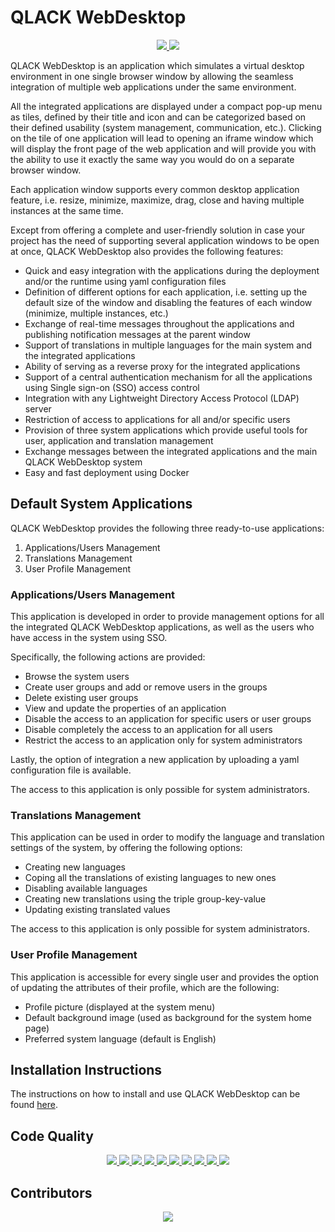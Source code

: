 # QLACK WebDesktop 

<p align="center">
    <a href="https://travis-ci.org/qlack/QLACK-WebDesktop" alt="TravisCI">
        <img src="https://travis-ci.org/qlack/QLACK-WebDesktop.svg?branch=master" />
    </a>
    <a href="https://qlack.com/" alt="Website">
        <img src="https://img.shields.io/website-up-down-green-red/https/qlack.com" />
    </a>
</p>

QLACK WebDesktop is an application which simulates a virtual desktop environment in one single browser window by allowing the seamless integration of multiple web applications under the same environment. 

All the integrated applications are displayed under a compact pop-up menu as tiles, defined by their title and icon and can be categorized based on their defined usability (system management, communication, etc.). Clicking on the tile of one application will lead to opening an iframe window which will display the front page of the web application and will provide you with the ability to use it exactly the same way you would do on a separate browser window.

Each application window supports every common desktop application feature, i.e. resize, minimize, maximize, drag, close and having multiple instances at the same time.   

Except from offering a complete and user-friendly solution in case your project has the need of supporting several application windows to be open at once, QLACK WebDesktop also provides the following features:
* Quick and easy integration with the applications during the deployment and/or the runtime using yaml configuration files
* Definition of different options for each application, i.e. setting up the default size of the window and disabling the features of each window (minimize, multiple instances, etc.)
* Exchange of real-time messages throughout the applications and publishing notification messages at the parent window
* Support of translations in multiple languages for the main system and the integrated applications
* Ability of serving as a reverse proxy for the integrated applications
* Support of a central authentication mechanism for all the applications using Single sign-on (SSO) access control
* Integration with any Lightweight Directory Access Protocol (LDAP) server
* Restriction of access to applications for all and/or specific users
* Provision of three system applications which provide useful tools for user, application and translation management
* Exchange messages between the integrated applications and the main QLACK WebDesktop system
* Easy and fast deployment using Docker

## Default System Applications

QLACK WebDesktop provides the following three ready-to-use applications:
1. Applications/Users Management
2. Translations Management
3. User Profile Management

### Applications/Users Management

This application is developed in order to provide management options for all the integrated QLACK WebDesktop applications, as well as the users who have access in the system using SSO.

Specifically, the following actions are provided:
* Browse the system users
* Create user groups and add or remove users in the groups
* Delete existing user groups
* View and update the properties of an application
* Disable the access to an application for specific users or user groups
* Disable completely the access to an application for all users
* Restrict the access to an application only for system administrators

Lastly, the option of integration a new application by uploading a yaml configuration file is available.

The access to this application is only possible for system administrators.

### Translations Management

This application can be used in order to modify the language and translation settings of the system, by offering the following options:
* Creating new languages
* Coping all the translations of existing languages to new ones
* Disabling available languages
* Creating new translations using the triple group-key-value
* Updating existing translated values

The access to this application is only possible for system administrators.

### User Profile Management

This application is accessible for every single user and provides the option of updating the attributes of their profile, which are the following:
* Profile picture (displayed at the system menu)
* Default background image (used as background for the system home page)
* Preferred system language (default is English)

## Installation Instructions

The instructions on how to install and use QLACK WebDesktop can be found [here](https://github.com/qlack/QLACK-WebDesktop/blob/master/MANUAL.md).

## Code Quality

<p align="center">
	<a href="https://sonarcloud.io/dashboard?id=qlack_QLACK-WebDesktop">
  		<img src="https://sonarcloud.io/api/project_badges/measure?project=qlack_QLACK-WebDesktop&metric=security_rating" />
	</a>
	<a href="https://sonarcloud.io/dashboard?id=qlack_QLACK-WebDesktop">
  		<img src="https://sonarcloud.io/api/project_badges/measure?project=qlack_QLACK-WebDesktop&metric=reliability_rating" />
	</a>
	<a href="https://sonarcloud.io/dashboard?id=qlack_QLACK-WebDesktopp">
  		<img src="https://sonarcloud.io/api/project_badges/measure?project=qlack_QLACK-WebDesktop&metric=sqale_rating" />
	</a>
	<a href="https://sonarcloud.io/dashboard?id=qlack_QLACK-WebDesktop">
  		<img src="https://sonarcloud.io/api/project_badges/measure?project=qlack_QLACK-WebDesktop&metric=sqale_index" />
	</a>
	<a href="https://sonarcloud.io/dashboard?id=qlack_QLACK-WebDesktop">
  		<img src="https://sonarcloud.io/api/project_badges/measure?project=qlack_QLACK-WebDesktop&metric=ncloc" />
	</a>
	<a href="https://sonarcloud.io/dashboard?id=qlack_QLACK-WebDesktop">
  		<img src="https://sonarcloud.io/api/project_badges/measure?project=qlack_QLACK-WebDesktop&metric=coverage" />
	</a>
	<a href="https://sonarcloud.io/dashboard?id=qlack_QLACK-WebDesktop">
  		<img src="https://sonarcloud.io/api/project_badges/measure?project=qlack_QLACK-WebDesktop&metric=duplicated_lines_density" />
	</a>
	<a href="https://sonarcloud.io/dashboard?id=qlack_QLACK-WebDesktop">
  		<img src="https://sonarcloud.io/api/project_badges/measure?project=qlack_QLACK-WebDesktop&metric=code_smells" />
	</a>
	<a href="https://sonarcloud.io/dashboard?id=qlack_QLACK-WebDesktop">
  		<img src="https://sonarcloud.io/api/project_badges/measure?project=qlack_QLACK-WebDesktop&metric=vulnerabilities" />
	</a>
	<a href="https://sonarcloud.io/dashboard?id=qlack_QLACK-WebDesktop">
  		<img src="https://sonarcloud.io/api/project_badges/measure?project=qlack_QLACK-WebDesktop&metric=bugs" />
	</a>
</p>


## Contributors

<p align="center">
	<a href="https://github.com/qlack/QLACK-WebDesktop/graphs/contributors">
  		<img src="https://contributors-img.firebaseapp.com/image?repo=qlack/qlack-webdesktop" />
	</a>
</p>
